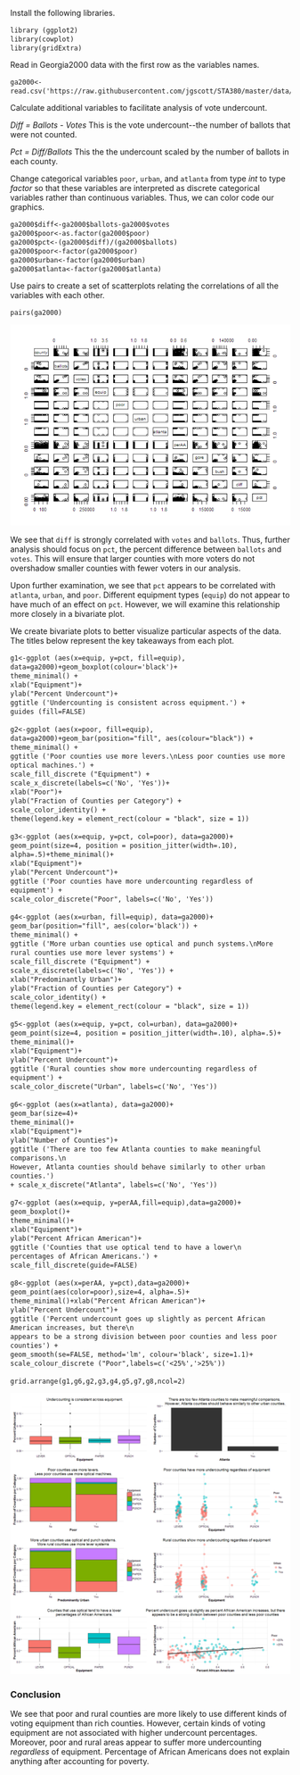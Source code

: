 Install the following libraries.

    library (ggplot2)
    library(cowplot)
    library(gridExtra)

Read in Georgia2000 data with the first row as the variables names.

    ga2000<-read.csv('https://raw.githubusercontent.com/jgscott/STA380/master/data/georgia2000.csv',header=TRUE)

Calculate additional variables to facilitate analysis of vote
undercount.

*Diff = Ballots - Votes* This is the vote undercount--the number of
ballots that were not counted.

*Pct = Diff/Ballots* This the the undercount scaled by the number of
ballots in each county.

Change categorical variables `poor`, `urban`, and `atlanta` from type
*int* to type *factor* so that these variables are interpreted as
discrete categorical variables rather than continuous variables. Thus,
we can color code our graphics.

    ga2000$diff<-ga2000$ballots-ga2000$votes
    ga2000$poor<-as.factor(ga2000$poor)
    ga2000$pct<-(ga2000$diff)/(ga2000$ballots)
    ga2000$poor<-factor(ga2000$poor)
    ga2000$urban<-factor(ga2000$urban)
    ga2000$atlanta<-factor(ga2000$atlanta)

Use pairs to create a set of scatterplots relating the correlations of
all the variables with each other.

    pairs(ga2000)

![](../Images/pairs.png?raw=TRUE)

We see that `diff` is strongly correlated with `votes` and `ballots`.
Thus, further analysis should focus on `pct`, the percent difference
between `ballots` and `votes`. This will ensure that larger counties
with more voters do not overshadow smaller counties with fewer voters in
our analysis.

Upon further examination, we see that `pct` appears to be correlated
with `atlanta`, `urban`, and `poor`. Different equipment types (`equip`)
do not appear to have much of an effect on `pct`. However, we will
examine this relationship more closely in a bivariate plot.

We create bivariate plots to better visualize particular aspects of the
data. The titles below represent the key takeaways from each plot.

    g1<-ggplot (aes(x=equip, y=pct, fill=equip), data=ga2000)+geom_boxplot(colour='black')+
    theme_minimal() +
    xlab("Equipment")+
    ylab("Percent Undercount")+
    ggtitle ('Undercounting is consistent across equipment.') +
    guides (fill=FALSE)

    g2<-ggplot (aes(x=poor, fill=equip), data=ga2000)+geom_bar(position="fill", aes(colour="black")) +
    theme_minimal() +
    ggtitle ('Poor counties use more levers.\nLess poor counties use more optical machines.') +
    scale_fill_discrete ("Equipment") +
    scale_x_discrete(labels=c('No', 'Yes'))+
    xlab("Poor")+
    ylab("Fraction of Counties per Category") +
    scale_color_identity() +
    theme(legend.key = element_rect(colour = "black", size = 1))

    g3<-ggplot (aes(x=equip, y=pct, col=poor), data=ga2000)+
    geom_point(size=4, position = position_jitter(width=.10), alpha=.5)+theme_minimal()+
    xlab("Equipment")+
    ylab("Percent Undercount")+
    ggtitle ('Poor counties have more undercounting regardless of equipment') +
    scale_color_discrete("Poor", labels=c('No', 'Yes'))

    g4<-ggplot (aes(x=urban, fill=equip), data=ga2000)+
    geom_bar(position="fill", aes(color='black')) +
    theme_minimal() +
    ggtitle ('More urban counties use optical and punch systems.\nMore rural counties use more lever systems') +
    scale_fill_discrete ("Equipment") +
    scale_x_discrete(labels=c('No', 'Yes')) +
    xlab("Predominantly Urban")+
    ylab("Fraction of Counties per Category") +
    scale_color_identity() +
    theme(legend.key = element_rect(colour = "black", size = 1))

    g5<-ggplot (aes(x=equip, y=pct, col=urban), data=ga2000)+
    geom_point(size=4, position = position_jitter(width=.10), alpha=.5)+
    theme_minimal()+
    xlab("Equipment")+
    ylab("Percent Undercount")+
    ggtitle ('Rural counties show more undercounting regardless of equipment') +
    scale_color_discrete("Urban", labels=c('No', 'Yes'))

    g6<-ggplot (aes(x=atlanta), data=ga2000)+
    geom_bar(size=4)+
    theme_minimal()+
    xlab("Equipment")+
    ylab("Number of Counties")+
    ggtitle ('There are too few Atlanta counties to make meaningful comparisons.\n
    However, Atlanta counties should behave similarly to other urban counties.')
    + scale_x_discrete("Atlanta", labels=c('No', 'Yes'))

    g7<-ggplot (aes(x=equip, y=perAA,fill=equip),data=ga2000)+
    geom_boxplot()+
    theme_minimal()+
    xlab("Equipment")+
    ylab("Percent African American")+
    ggtitle ('Counties that use optical tend to have a lower\n
    percentages of African Americans.') +
    scale_fill_discrete(guide=FALSE)

    g8<-ggplot (aes(x=perAA, y=pct),data=ga2000)+
    geom_point(aes(color=poor),size=4, alpha=.5)+
    theme_minimal()+xlab("Percent African American")+
    ylab("Percent Undercount")+
    ggtitle ('Percent undercount goes up slightly as percent African American increases, but there\n
    appears to be a strong division between poor counties and less poor counties') +
    geom_smooth(se=FALSE, method='lm', colour='black', size=1.1)+
    scale_colour_discrete ("Poor",labels=c('<25%','>25%'))

    grid.arrange(g1,g6,g2,g3,g4,g5,g7,g8,ncol=2)

![](../Images/Vote.png?raw=TRUE)

### Conclusion

We see that poor and rural counties are more likely to use different
kinds of voting equipment than rich counties. However, certain kinds of
voting equipment are not associated with higher undercount percentages.
Moreover, poor and rural areas appear to suffer more undercounting
*regardless* of equipment. Percentage of African Americans does not
explain anything after accounting for poverty.
